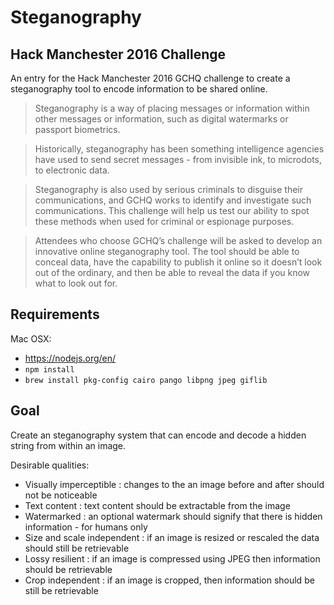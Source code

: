 # Steganography
## Hack Manchester 2016 Challenge

An entry for the Hack Manchester 2016 GCHQ challenge to create a steganography tool to encode information to be shared online.

>Steganography is a way of placing messages or information within other messages or information, such as digital watermarks or passport biometrics.

>Historically, steganography has been something intelligence agencies have used to send secret messages - from invisible ink, to microdots, to electronic data.

>Steganography is also used by serious criminals to disguise their communications, and GCHQ works to identify and investigate such communications. This challenge will help us test our ability to spot these methods when used for criminal or espionage purposes.

>Attendees who choose GCHQ’s challenge will be asked to develop an innovative online steganography tool. The tool should be able to conceal data, have the capability to publish it online so it doesn’t look out of the ordinary, and then be able to reveal the data if you know what to look out for.

## Requirements

Mac OSX:
- https://nodejs.org/en/
- `npm install`
- `brew install pkg-config cairo pango libpng jpeg giflib`

## Goal

Create an steganography system that can encode and decode a hidden string from within an image.

Desirable qualities:
- Visually imperceptible : changes to the an image before and after should not be noticeable
- Text content : text content should be extractable from the image
- Watermarked : an optional watermark should signify that there is hidden information - for humans only
- Size and scale independent : if an image is resized or rescaled the data should still be retrievable
- Lossy resilient : if an image is compressed using JPEG then information should be retrievable
- Crop independent : if an image is cropped, then information should be still be retrievable
